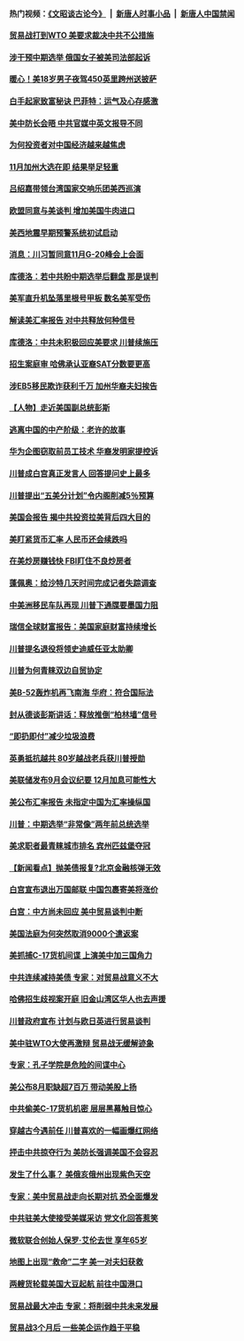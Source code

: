 #### 热门视频：[《文昭谈古论今》](https://github.com/gfw-breaker/wenzhao/blob/master/README.md?t=10200633) &nbsp;|&nbsp; [新唐人时事小品](https://github.com/gfw-breaker/ntdtv-comedy/blob/master/README.md?t=10200633) &nbsp;|&nbsp; [新唐人中国禁闻](https://github.com/gfw-breaker/ntdtv-news/blob/master/README.md?t=10200633)

#### [贸易战打到WTO 美要求裁决中共不公措施](../pages/nsc412/n10796528.md?t=10200633) 

#### [涉干预中期选举 俄国女子被美司法部起诉](../pages/nsc412/n10796377.md?t=10200633) 

#### [暖心！美18岁男子夜驾450英里跨州送披萨](../pages/nsc412/n10796371.md?t=10200633) 

#### [白手起家致富秘诀 巴菲特：运气及心存感激](../pages/nsc412/n10796306.md?t=10200633) 

#### [美中防长会晤 中共官媒中英文报导不同](../pages/nsc412/n10795617.md?t=10200633) 

#### [为何投资者对中国经济越来越焦虑](../pages/nsc412/n10796047.md?t=10200633) 

#### [11月加州大选在即 结果举足轻重](../pages/nsc412/n10796111.md?t=10200633) 

#### [吕绍嘉带领台湾国家交响乐团美西巡演](../pages/nsc412/n10796002.md?t=10200633) 

#### [欧盟同意与美谈判 增加美国牛肉进口](../pages/nsc412/n10795852.md?t=10200633) 

#### [美西地震早期预警系统初试启动](../pages/nsc412/n10795664.md?t=10200633) 

#### [消息：川习暂同意11月G-20峰会上会面](../pages/nsc412/n10795644.md?t=10200633) 

#### [库德洛：若中共盼中期选举后翻盘 那是误判](../pages/nsc412/n10795527.md?t=10200633) 

#### [美军直升机坠落里根号甲板 数名美军受伤](../pages/nsc412/n10794716.md?t=10200633) 

#### [解读美汇率报告 对中共释放何种信号](../pages/nsc412/n10793405.md?t=10200633) 

#### [库德洛：中共未积极回应美要求 川普续施压](../pages/nsc412/n10793971.md?t=10200633) 

#### [招生案庭审 哈佛承认亚裔SAT分数要更高](../pages/nsc412/n10793858.md?t=10200633) 

#### [涉EB5移民欺诈获利千万 加州华裔夫妇挨告](../pages/nsc412/n10794199.md?t=10200633) 

#### [【人物】走近美国副总统彭斯](../pages/nsc412/n10793797.md?t=10200633) 

#### [逃离中国的中产阶级：老许的故事](../pages/nsc412/n10793931.md?t=10200633) 

#### [华为企图窃取前员工技术 华裔发明家提控诉](../pages/nsc412/n10793659.md?t=10200633) 

#### [川普成白宫真正发言人 回答提问史上最多](../pages/nsc412/n10793656.md?t=10200633) 

#### [川普提出“五美分计划”令内阁削减5％预算](../pages/nsc412/n10793581.md?t=10200633) 

#### [美国会报告 揭中共投资拉美背后四大目的](../pages/nsc412/n10793442.md?t=10200633) 

#### [美盯紧货币汇率 人民币还会续跌吗](../pages/nsc412/n10793236.md?t=10200633) 

#### [在美炒房赚钱快  FBI盯住不良炒房者](../pages/nsc412/n10793245.md?t=10200633) 

#### [蓬佩奥：给沙特几天时间完成记者失踪调查](../pages/nsc412/n10793092.md?t=10200633) 

#### [中美洲移民车队再现 川普下通牒要墨国力阻](../pages/nsc412/n10792861.md?t=10200633) 

#### [瑞信全球财富报告：美国家庭财富持续增长](../pages/nsc412/n10792815.md?t=10200633) 

#### [川普提名退役将领史迪威任亚太助卿](../pages/nsc412/n10791863.md?t=10200633) 

#### [川普为何青睐双边自贸协定](../pages/nsc412/n10791353.md?t=10200633) 

#### [美B-52轰炸机再飞南海 华府：符合国际法](../pages/nsc412/n10791745.md?t=10200633) 

#### [封从德谈彭斯讲话：释放推倒“柏林墙”信号](../pages/nsc412/n10791685.md?t=10200633) 

#### [“即扔即付”减少垃圾浪费](../pages/nsc412/n10791536.md?t=10200633) 

#### [英勇抵抗越共 80岁越战老兵获川普授勋](../pages/nsc412/n10791118.md?t=10200633) 

#### [美联储发布9月会议纪要 12月加息可能性大](../pages/nsc412/n10790653.md?t=10200633) 

#### [美公布汇率报告 未指定中国为汇率操纵国](../pages/nsc412/n10790877.md?t=10200633) 

#### [川普：中期选举“非常像”两年前总统选举](../pages/nsc412/n10790358.md?t=10200633) 

#### [美求职者最青睐城市排名 宾州匹兹堡夺冠](../pages/nsc412/n10790630.md?t=10200633) 

#### [【新闻看点】抛美债报复?北京金融核弹无效](../pages/nsc412/n10790123.md?t=10200633) 

#### [白宫宣布退出万国邮联 中国包裹寄美将涨价](../pages/nsc412/n10790183.md?t=10200633) 

#### [白宫：中方尚未回应 美中贸易谈判中断](../pages/nsc412/n10790308.md?t=10200633) 

#### [美国法庭为何突然取消9000个遣返案](../pages/nsc412/n10790151.md?t=10200633) 

#### [美抓捕C-17货机间谍 上演美中加三国角力](../pages/nsc412/n10787846.md?t=10200633) 

#### [中共连续减持美债 专家：对贸易战意义不大](../pages/nsc412/n10788856.md?t=10200633) 

#### [哈佛招生歧视案开庭 旧金山湾区华人也去声援](../pages/nsc412/n10788791.md?t=10200633) 

#### [川普政府宣布 计划与欧日英进行贸易谈判](../pages/nsc412/n10788496.md?t=10200633) 

#### [美中驻WTO大使再激辩 贸易战无缓解迹象](../pages/nsc412/n10787893.md?t=10200633) 

#### [专家：孔子学院是危险的间谍中心](../pages/nsc412/n10746252.md?t=10200633) 

#### [美公布8月职缺超7百万 带动美股上扬](../pages/nsc412/n10787888.md?t=10200633) 

#### [中共偷美C-17货机机密 层层黑幕触目惊心](../pages/nsc412/n10787673.md?t=10200633) 

#### [穿越古今遇前任 川普喜欢的一幅画爆红网络](../pages/nsc412/n10787677.md?t=10200633) 

#### [抨击中共掠夺行为 美防长强调美国不会容忍](../pages/nsc412/n10787167.md?t=10200633) 

#### [发生了什么事？ 美俄亥俄州出现紫色天空](../pages/nsc412/n10786659.md?t=10200633) 

#### [专家：美中贸易战走向长期对抗 恐全面爆发](../pages/nsc412/n10786185.md?t=10200633) 

#### [中共驻美大使接受美媒采访 党文化回答惹笑](../pages/nsc412/n10785820.md?t=10200633) 

#### [微软联合创始人保罗·艾伦去世 享年65岁](../pages/nsc412/n10785913.md?t=10200633) 

#### [地图上出现“救命”二字  美一对夫妇获救](../pages/nsc412/n10785876.md?t=10200633) 

#### [两艘货轮载美国大豆起航 前往中国港口](../pages/nsc412/n10785803.md?t=10200633) 

#### [贸易战最大冲击 专家：将削弱中共未来发展](../pages/nsc412/n10785751.md?t=10200633) 

#### [贸易战3个月后 一些美企运作趋于平稳](../pages/nsc412/n10785609.md?t=10200633) 

